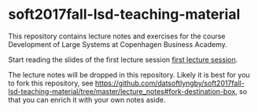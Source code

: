 # soft2017fall-lsd-teaching-material
This repository contains lecture notes and exercises for the course Development of Large Systems at Copenhagen Business Academy.

Start reading the slides of the first lecture session 
[first lecture session](lecture_notes/00-Intro%20to%20the%20LSD%20Course.ipynb).

The lecture notes will be dropped in this repository. Likely it is best for you to fork this repository, see https://github.com/datsoftlyngby/soft2017fall-lsd-teaching-material/tree/master/lecture_notes#fork-destination-box, so that you can enrich it with your own notes aside.